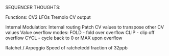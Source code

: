 SEQUENCER THOUGHTS:


Functions:
  CV2 LFOs
  Tremolo CV output

Internal Modulation:
    Internal routing
    Patch CV values to transpose other CV values
    Value overflow modes:
      FOLD - fold over overflow
      CLIP - clip off overflow
      CYCL - cycle back to 0 or MAX upon overflow


Ratchet / Arpeggio
  Speed of ratchetedd fraction of 32ppb
